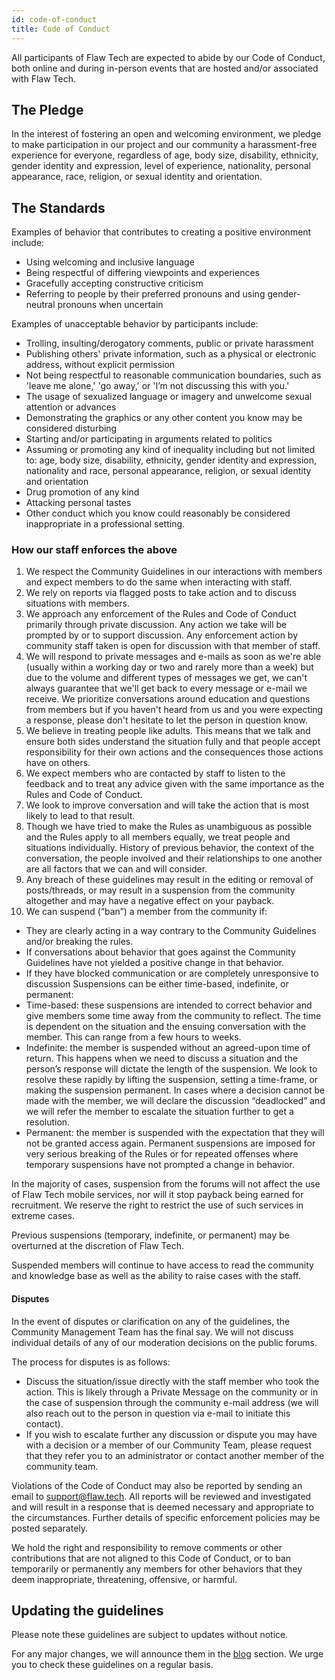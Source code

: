 ```yaml
---
id: code-of-conduct
title: Code of Conduct
---
```


All participants of Flaw Tech are expected to abide by our Code of Conduct, both online and during in-person events that are hosted and/or associated with Flaw Tech.

## The Pledge
In the interest of fostering an open and welcoming environment, we pledge to make participation in our project and our community a harassment-free experience for everyone, regardless of age, body size, disability, ethnicity, gender identity and expression, level of experience, nationality, personal appearance, race, religion, or sexual identity and orientation.

## The Standards
Examples of behavior that contributes to creating a positive environment include:

- Using welcoming and inclusive language
- Being respectful of differing viewpoints and experiences
- Gracefully accepting constructive criticism
- Referring to people by their preferred pronouns and using gender-neutral pronouns when uncertain

Examples of unacceptable behavior by participants include:

- Trolling, insulting/derogatory comments, public or private harassment
- Publishing others' private information, such as a physical or electronic address, without explicit permission
- Not being respectful to reasonable communication boundaries, such as 'leave me alone,' 'go away,' or 'I’m not discussing this with you.'
- The usage of sexualized language or imagery and unwelcome sexual attention or advances
- Demonstrating the graphics or any other content you know may be considered disturbing
- Starting and/or participating in arguments related to politics
- Assuming or promoting any kind of inequality including but not limited to: age, body size, disability, ethnicity, gender identity and expression, nationality and race, personal appearance, religion, or sexual identity and orientation
- Drug promotion of any kind
- Attacking personal tastes
- Other conduct which you know could reasonably be considered inappropriate in a professional setting.

### How our staff enforces the above
1. We respect the Community Guidelines in our interactions with members and expect members to do the same when interacting with staff.
2. We rely on reports via flagged posts to take action and to discuss situations with members.
3. We approach any enforcement of the Rules and Code of Conduct primarily through private discussion. Any action we take will be prompted by or to support discussion. Any enforcement action by community staff taken is open for discussion with that member of staff.
4. We will respond to private messages and e-mails as soon as we're able (usually within a working day or two and rarely more than a week) but due to the volume and different types of messages we get, we can't always guarantee that we'll get back to every message or e-mail we receive. We prioritize conversations around education and questions from members but if you haven't heard from us and you were expecting a response, please don't hesitate to let the person in question know. 
5. We believe in treating people like adults. This means that we talk and ensure both sides understand the situation fully and that people accept responsibility for their own actions and the consequences those actions have on others.
6. We expect members who are contacted by staff to listen to the feedback and to treat any advice given with the same importance as the Rules and Code of Conduct.
7. We look to improve conversation and will take the action that is most likely to lead to that result.
8. Though we have tried to make the Rules as unambiguous as possible and the Rules apply to all members equally, we treat people and situations individually. History of previous behavior, the context of the conversation, the people involved and their relationships to one another are all factors that we can and will consider.
9. Any breach of these guidelines may result in the editing or removal of posts/threads, or may result in a suspension from the community altogether and may have a negative effect on your payback.
10. We can suspend (“ban”) a member from the community if:
 - They are clearly acting in a way contrary to the Community Guidelines and/or breaking the rules.
 - If conversations about behavior that goes against the Community Guidelines have not yielded a positive change in that behavior.
 - If they have blocked communication or are completely unresponsive to discussion Suspensions can be either time-based, indefinite, or permanent:
 - Time-based: these suspensions are intended to correct behavior and give members some time away from the community to reflect. The time is dependent on the situation and the ensuing conversation with the member. This can range from a few hours to weeks.
 - Indefinite: the member is suspended without an agreed-upon time of return. This happens when we need to discuss a situation and the person’s response will dictate the length of the suspension. We look to resolve these rapidly by lifting the suspension, setting a time-frame, or making the suspension permanent. In cases where a decision cannot be made with the member, we will declare the discussion “deadlocked” and we will refer the member to escalate the situation further to get a resolution.
 - Permanent: the member is suspended with the expectation that they will not be granted access again. Permanent suspensions are imposed for very serious breaking of the Rules or for repeated offenses where temporary suspensions have not prompted a change in behavior.

 In the majority of cases, suspension from the forums will not affect the use of Flaw Tech mobile services, nor will it stop payback being earned for recruitment. We reserve the right to restrict the use of such services in extreme cases.

 Previous suspensions (temporary, indefinite, or permanent) may be overturned at the discretion of Flaw Tech.

 Suspended members will continue to have access to read the community and knowledge base as well as the ability to raise cases with the staff.

#### Disputes
In the event of disputes or clarification on any of the guidelines, the Community Management Team has the final say. We will not discuss individual details of any of our moderation decisions on the public forums.

The process for disputes is as follows:

- Discuss the situation/issue directly with the staff member who took the action. This is likely through a Private Message on the community or in the case of suspension through the community e-mail address (we will also reach out to the person in question via e-mail to initiate this contact).
- If you wish to escalate further any discussion or dispute you may have with a decision or a member of our Community Team, please request that they refer you to an administrator or contact another member of the community team.

Violations of the Code of Conduct may also be reported by sending an email to support@flaw.tech. All reports will be reviewed and investigated and will result in a response that is deemed necessary and appropriate to the circumstances. Further details of specific enforcement policies may be posted separately.

We hold the right and responsibility to remove comments or other contributions that are not aligned to this Code of Conduct, or to ban temporarily or permanently any members for other behaviors that they deem inappropriate, threatening, offensive, or harmful.

## Updating the guidelines
Please note these guidelines are subject to updates without notice.

For any major changes, we will announce them in the [blog](https://dev.flaw.tech/blog) section. We urge you to check these guidelines on a regular basis.